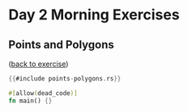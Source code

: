 # Day 2 Morning Exercises

## Points and Polygons

([back to exercise](points-polygons.md))

```rust
{{#include points-polygons.rs}}

#[allow(dead_code)]
fn main() {}
```
